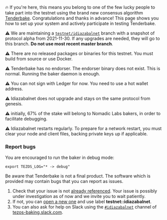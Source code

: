 🔥 If you're here, this means you belong to one of the few lucky people to take part into the testnet using the brand new consensus algorithm [Tenderbake](https://blog.nomadic-labs.com/a-look-ahead-to-tenderbake.html). Congratulations and thanks in advance! This page shows you how to set up your system and actively participate in testing Tenderbake.

⚠️  We are maintaining a [`testnet/idiazabalnet`](https://gitlab.com/nomadic-labs/tezos/-/tree/testnet/idiazabalnet) branch with a snapshot of protocol alpha from 2021-11-30. If any upgrades are needed, they will go to this branch. **Do not use most recent master branch**.

⚠️  There are no released packages or binaries for this testnet. You must build from source or use Docker.

⚠️  Tenderbake has no endorser. The endorser binary does not exist. This is normal. Running the baker daemon is enough.

⚠️  You can not sign with Ledger for now. You need to use a hot wallet address.

⚠️  Idiazabalnet does not upgrade and stays on the same protocol from genesis.

⚠️  initially, 67% of the stake will belong to Nomadic Labs bakers, in order to facilitate debugging.

⚠️  Idiazabalnet restarts regularly. To prepare for a network restart, you must clear your node and client files, backing private keys up if applicable.

### Report bugs

You are encouraged to run the baker in debug mode:

```
export TEZOS_LOG="* -> debug"
```

Be aware that Tenderbake is not a final product. The software which is provided may contain bugs that you can report as issues.

1. Check that your issue is not [already referenced](https://gitlab.com/tezos/tezos/-/issues?label_name[]=testnet%3A%3Aidiazabalnet). Your issue is possibly under investigation as of now and we invite you to wait patiently.
2. If not, you can [open a new one](https://gitlab.com/tezos/tezos/-/issues/new?issue%5Bmilestone_id%5D=) and use label **testnet::idiazabalnet**.
3. You can also ask for help on Slack using the [`#idiazabalnet`](https://app.slack.com/client/TAHVDMZ44/C02LCFZLPAP) channel of [tezos-baking.slack.com](https://tezos-baking.slack.com).

